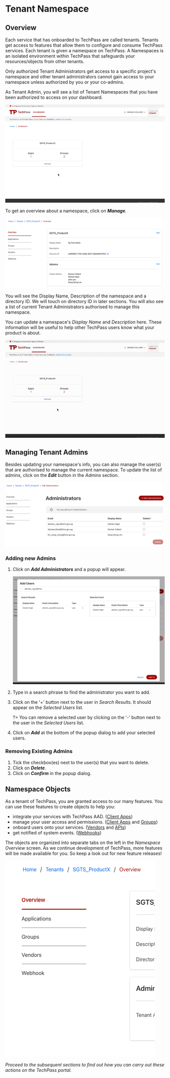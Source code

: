# Tenant Namespace
## Overview
Each service that has onboarded to TechPass are called tenants. Tenants get access to features that allow them to configure and consume TechPass services. Each tenant is given a namespace on TechPass. A Namespaces is an isolated environment within TechPass that safeguards your resources/objects from other tenants. 

Only authorized Tenant Administrators get access to a specific project's namespace and other tenant administrators cannot gain access to your namespace unless authorized by you or your co-admins.

As Tenant Admin, you will see a list of Tenant Namespaces that you have been authorized to access on your dashboard.

![tenant_list](assets/images/namespace/tenant_list.png)

To get an overview about a namespace, click on ***Manage***. 

![overview](assets/images/namespace/overview.png)

You will see the Display Name, Description of the namespace and a directory ID. We will touch on directory ID in later sections. You will also see a list of current Tenant Administrators authorised to manage this namespace. 

You can update a namespace's *Display Name* and *Description* here. These information will be useful to help other TechPass users know what your product is about.

![namespace_edit](assets/tenant_namespace_edit.gif)

## Managing Tenant Admins
Besides updating your namespace's info, you can also manage the user(s) that are authorised to manage the current namespace. To update the list of admins, click on the ***Edit*** button in the *Admins* section.

![tenant_admin_list](assets/images/namespace/tenant_admin_list.png)

### Adding new Admins
1. Click on ***Add Administrators*** and a popup will appear.

   ![add_tenant_admin](assets/images/namespace/add_tenant_admin.png)

2. Type in a search phrase to find the administrator you want to add.
3. Click on the '+' button next to the user in *Search Results*. It should appear on the *Selected Users* list.
   
   ?> You can remove a selected user by clicking on the '-' button next to the user in the *Selected Users* list.

4. Click on ***Add*** at the bottom of the popup dialog to add your selected users.

### Removing Existing Admins
1. Tick the checkbox(es) next to the user(s) that you want to delete.
2. Click on ***Delete***.
3. Click on ***Confirm*** in the popup dialog.

## Namespace Objects
As a tenant of TechPass, you are granted access to our many features. You can use these features to create objects to help you:
- integrate your services with TechPass AAD. ([Client Apps](applications))
- manage your user access and permissions. ([Client Apps](applications) and [Groups](groups))
- onboard users onto your services. ([Vendors](vendors) and [APIs](apis))
- get notified of system events. ([Webhooks](webhooks))

The objects are organized into separate tabs on the left in the *Namespace Overview* screen. As we continue development of TechPass, more features will be made available for you. So keep a look out for new feature releases!

![namespace_objects](assets/images/namespace/namespace_objects.png)

*Proceed to the subsequent sections to find out how you can carry out these actions on the TechPass portal.*